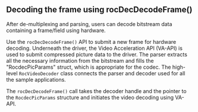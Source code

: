 ## Decoding the frame using rocDecDecodeFrame()

After de-multiplexing and parsing, users can decode bitstream data containing a frame/field using hardware. 


Use the `rocDecDecodeFrame()` API to submit a new frame for hardware decoding. Underneath the driver, the Video Acceleration API (VA-API) is used to submit compressed picture data to the driver. The parser extracts all the necessary information from the bitstream and fills the "RocdecPicParams" struct, which is appropriate for the codec. The high-level `RocVideoDecoder` class connects the parser and decoder used for all the sample applications.


The `rocDecDecodeFrame()` call takes the decoder handle and the pointer to the `RocdecPicParams` structure and initiates the video decoding using VA-API.

